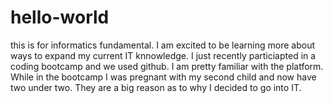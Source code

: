 # hello-world
this is for informatics fundamental. 
I am excited to be learning more about ways to expand my current IT knnowledge. I just recently particiapted in a coding bootcamp and we used github. I am pretty familiar with the platform. While in the bootcamp I was pregnant with my second child and now have two under two. They are a big reason as to why I decided to go into IT.
